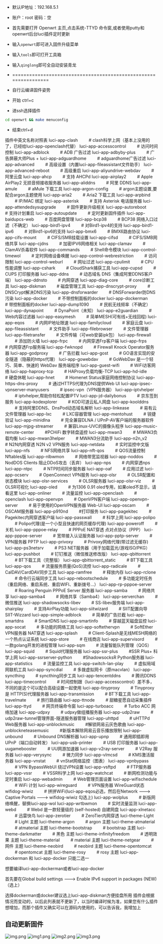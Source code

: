 
- 默认IP地址：192.168.5.1
- 账户：root   密码：空
 
 
- 首先需要打开 Openwrt 主页,点击系统-TTYD 命令窗,或者使用putty和openwrt后台luci插件定时更新 
- 输入`openwrt`即可进入固件升级菜单                            
- 输入`tools`即可打开工具箱
- 输入`qinglong`即可全自动安装青龙 
- ================================================================

- 自行云编译固件姿势
- 开始 ctrl+c 
- 进ssh选择插件 
``` bash
cd openwrt && make menuconfig
```
- 结束ctrl+d

插件中英文名称对照表
luci-app-clash    # clash科学上网（基本上没用的了，已经给luci-app-openclash代替）
luci-app-accesscontrol    # 访问时间控制
luci-app-adblock    # ADB 广告过滤
luci-app-adbyby-plus    # 广告屏蔽大师Plus +
luci-app-adguardhome    # adguardhome广告过滤
luci-app-advanced    # 高级设置（内置luci-app-fileassistant文件助手）
luci-app-advanced-reboot    # 高级重启
luci-app-aliyundrive-webdav    # 阿里云盘
luci-app-ahcp    # 支持 AHCPd
luci-app-airplay2    # Apple AirPlay2 无损音频接收服务器
luci-app-aliddns    # 阿里 DDNS
luci-app-amule    # aMule 下载工具
luci-app-argon-config    # argon主题设置,要配合argon主题使用
luci-app-aria2    # Aria2 下载工具
luci-app-arpbind    # IP/MAC 绑定
luci-app-asterisk    # 支持 Asterisk 电话服务器
luci-app-attendedsysupgrade    # 固件更新升级相关
luci-app-autoreboot    # 支持计划重启
luci-app-autoupdate    # 定时更新固件插件
luci-app-baidupcs-web    # 百度网盘管理
luci-app-bcp38    # BCP38 网络入口过滤（不确定）
luci-app-bird1-ipv4    # 对Bird1-ipv4的支持
luci-app-bird1-ipv6    # 对Bird1-ipv6的支持
luci-app-bmx6    # BMX6路由协议
luci-app-cifs-mount    # CIFS/SMB挂载设置
luci-app-cifsd    # CIFS/SMB网络共享
luci-app-cjdns    # 加密IPV6网络相关
luci-app-clamav    # ClamAV杀毒软件
luci-app-commands    # Shell命令模块
luci-app-control-timewol    # 定时网络设备唤醒
luci-app-control-webrestriction    # 访问限制
luci-app-control-weburl    # 网址过滤
luci-app-cpulimit    # CPU性能调整
luci-app-cshark    # CloudShark捕获工具
luci-app-cupsd    # CUPS 打印服务器
luci-app-ddns    # 动态域名 DNS（集成阿里DDNS客户端）
luci-app-ddnsto    # 内网穿透
luci-app-diag-core    # core诊断工具
luci-app-diskman    # 磁盘管理工具
luci-app-dnscrypt-proxy    # DNSCrypt解决DNS污染
luci-app-dnsforwarder    # DNSForwarder防DNS污染
luci-app-docker    # 不带控制面板的docker
luci-app-dockerman    # 带控制面板的docker
luci-app-dump1090    # 民航无线频率（不确定）
luci-app-dynapoint    # DynaPoint（未知）
luci-app-e2guardian    # Web内容过滤器
luci-app-easymesh    # 简单MESH(可有线+无线回程)
luci-app-eqos    # 内网IP地址限速
luci-app-familycloud    # 家庭云盘
luci-app-fileassistant    # 文件助手
luci-app-filebrowser    # 文件管理器
luci-app-filetransfer    # 文件传输（可web安装ipk包）
luci-app-firewall    # 添加防火墙
luci-app-frpc    # 内网穿透Frp客户端
luci-app-frps    # 内网穿透Frp服务端
luci-app-fwknopd    # Firewall Knock Operator服务器
luci-app-godproxy    # 广告拦截
luci-app-gost    # GO语言实现的安全隧道（隐蔽的https代理）
luci-app-gowebdav    # GoWebDav 是一个轻巧、简单、快速的 WebDav 服务端程序
luci-app-guest-wifi    # WiFi访客网络
luci-app-haproxy-tcp    # HAProxy负载均衡-TCP
luci-app-hd-idle    # 硬盘休眠
luci-app-hnet    # Homenet Status家庭网络控制协议
luci-app-https-dns-proxy    # 通过HTTPS代理为DNS提供Web UI
luci-app-ipsec-vpnserver-manyusers    # ipsec-vpn（VPN服务器）
luci-app-iptvhelper    # iptvhelper,帮助你轻松配置IPTV
luci-app-jd-dailybonus    # 京东签到服务
luci-app-kodexplorer    # KOD可道云私人网盘
luci-app-koolddns    # 支持阿里DDNS、DnsPod动态域名解析
luci-app-linkease    # 易有云文件管理器
luci-app-lxc    # LXC容器管理
luci-app-mentohust    # 锐捷验证
luci-app-minidlna    # 完全兼容DLNA / UPnP-AV客户端的服务器软件
luci-app-mjpg-streamer    # 兼容Linux-UVC的摄像头程序
luci-app-music-remote-center    #PCHiFi 数字转盘遥控
luci-app-mwan3    # MWAN3负载均衡
luci-app-mwan3helper    # MWAN3分流助手
luci-app-n2n_v2    # N2N内网穿透 N2N v2 VPN服务
luci-app-netdata    # 实时监控中文版
luci-app-nfs    # NFS网络共享
luci-app-nft-qos    # QOS流量控制 Nftables版
luci-app-nlbwmon    # 网络带宽监视器
luci-app-noddos    # NodDOS Clients 阻止DDoS攻击（丢弃）
luci-app-nps    # 内网穿透nps
luci-app-ntpc    # NTP时间同步服务器
luci-app-oaf    # 应用过滤
luci-app-ocserv    # OpenConnect VPN服务
luci-app-olsr    # OLSR配置和状态模块
luci-app-olsr-services    # OLSR服务器
luci-app-olsr-viz    # OLSR可视化
luci-app-oled    # 为1306 0.91 oled专用，如果oled不显示，请看这里
luci-app-onliner    # 流量监控
luci-app-openclash    # openclash
luci-app-openvpn    # OpenVPN客户端
luci-app-openvpn-server    # 易于使用的OpenVPN服务器 Web-UI
luci-app-oscam    # OSCAM服务器
luci-app-p910nd    #打印服务
luci-app-pagekitec    # Pagekitec内网穿透客户端
luci-app-passwall    # 科学上网
luci-app-polipo    # Polipo代理(是一个小型且快速的网页缓存代理)
luci-app-poweroff    # 关机
luci-app-pppoe-relay    # PPPoE NAT穿透 点对点协议（PPP）
luci-app-pppoe-server    # 宽带接入认证服务器
luci-app-pptp-server    # VPN服务器 PPTP
luci-app-privoxy    # Privoxy网络代理(带过滤无缓存)
luci-app-ps3netsrv    # PS3 NET服务器（用于加载蓝光/游戏ISO/PKG）
luci-app-pushbot    # 钉钉推送（微信推送修改版）
luci-app-qbittorrent    # BT下载工具（完整版）
luci-app-qbittorrent_static    # BT下载工具
luci-app-qos    # 流量服务质量(QoS)流控
luci-app-radicale    # CalDAV/CardDAV同步工具
luci-app-ramfree    # 释放内存
luci-app-rclone    # 命令行云端同步工具
luci-app-rebootschedule    # 多功能定时任务（重启网络、重启系统、重启WIFI、重新拨号...）
luci-app-rp-pppoe-server    # Roaring Penguin PPPoE Server 服务器
luci-app-samba    # 网络共享
luci-app-samba4    # 网络共享（Samba4）
luci-app-serverchan    # 微信推送
luci-app-shadowsocks-libev    # SS-libev服务端
luci-app-shairplay    # 支持AirPlay功能
luci-app-siitwizard    # SIIT配置向导 SIIT-Wizzard
luci-app-simple-adblock    # 简单的广告拦截
luci-app-smartdns    # SmartDNS
luci-app-smartinfo    # 穿越蓝天磁盘监控
luci-app-socat    # 多功能的网络工具
luci-app-softethervpn    # SoftEther VPN服务器 NAT穿透
luci-app-splash    # Client-Splash是无线MESH网络的一个热点认证系统
luci-app-store    # 在线商店
luci-app-supervisord    # 一款golang开发的进程管理
luci-app-sqm    # 流量智能队列管理（QOS）
luci-app-squid    # Squid代理服务器
luci-app-ssr-plus    #SSR Plus+ 科学上网
luci-app-ssrserver-python    #ShadowsocksR Python服务器
luci-app-statistics    # 流量监控工具
luci-app-switch-lan-play    # 虚拟局域网联机工具
luci-app-syncdial    # 多拨虚拟网卡（原macvlan）
luci-app-syncthing    # syncthing同步工具
luci-app-tencentddns    # 腾讯DDNS
luci-app-timecontrol    # 时间控制跟（luci-app-accesscontrol）差不多，不同的是这个可以配合高级设置一起使用
luci-app-tinyproxy    # Tinyproxy是 HTTP(S)代理服务器
luci-app-transmission    # BT下载工具
luci-app-travelmate    # 旅行路由器
luci-app-ttnode    # 甜糖星愿自动采集插件
luci-app-ttyd    # 网页终端命令窗
luci-app-turboacc    # Turbo ACC 网络加速
luci-app-udpxy    # udpxy做组播服务器
luci-app-udp2raw    # udp2raw-tunnel管理界面-隧道服务器管理
luci-app-uhttpd    # uHTTPd Web服务器
luci-app-unblockmusic    #解锁网易云灰色歌曲
luci-app-unblockneteasemusic    #新版本解除网易云音乐播放限制
luci-app-unbound    # Unbound DNS解析器
luci-app-upnp    # 通用即插即用UPnP（端口自动转发）
luci-app-usb-printer    # USB 打印服务器
luci-app-uugamebooster    # UU网游加速器
luci-app-v2ray-server    # V2Ray 服务器
luci-app-verysync    # 微力同步
luci-app-vlmcsd    # KMS激活服务器
luci-app-vnstat    # vnStat网络监控（图表）
luci-app-vpnbypass    # VPN BypassWebUI 绕过VPN设置
luci-app-vsftpd    # FTP服务器
luci-app-vssr    # VSSR科学上网
luci-app-watchcat    # 断网检测功能与定时重启
luci-app-webadmin    # Web管理页面设置
luci-app-wifischedule    # WiFi 计划
luci-app-wireguard    # VPN服务器 WireGuard状态
wifidog-wiwiz    # 拼拼WiFi(luci-app-eqos必选，然后在Network ---> Captive Portals ---> wifidog-wiwiz 勾选上)
luci-app-wolplus    # 新版网络唤醒，替换luci-app-wol
luci-app-wrtbwmon    # 实时流量监测
luci-app-webd    # Webd 是一款轻量级的 (self-hosted) 自建网盘
luci-app-xlnetacc    # 迅雷快鸟
luci-app-zerotier    # ZeroTier内网穿透
luci-theme-Light    # Light 主题
luci-theme-argon    # argon 主题
luci-theme-atmaterial    # atmaterial 主题
luci-theme-bootstrap    # bootstrap 主题
luci-theme-darkmatter    # 黑色 主题
luci-theme-infinityfreedom    # 透明效果 主题
luci-theme-material    # material 主题
luci-theme-netgear    # 网件 主题
luci-theme-neobird    # neobird 主题
luci-theme-opentomcat    # opentomcat 主题
luci-theme-rosy    # rosy 主题
luci-app-dockerman 和 luci-app-docker 只能二选一

想要编译luci-app-dockerman或者luci-app-docker

首先要在Global build settings ---> Enable IPv6 support in packages (NEW)（选上）

选择dockerman或docker建议选上luci-app-diskman方便挂盘所用 
插件会根据情况而变动的，以后此列表就不更新了，以当时编译时候为准，如果您有什么插件想增加，而那个插件又确实可以在源码内使用的，可以告诉我，我增加上

## 自动更新固件
![img.png](img/img.png)
![img1.png](img/img1.png)
![img2.png](img/img2.png)
![img3.png](img/img3.png)



